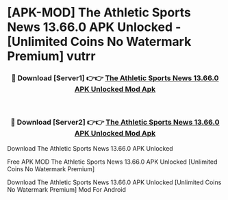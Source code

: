 # [APK-MOD] The Athletic  Sports News 13.66.0 APK Unlocked - [Unlimited Coins No Watermark Premium] vutrr



<div align="center">
<h3>🔴 Download [Server1] 👉👉 <a href="https://momento.my/?title=The_Athletic__Sports_News_13.66.0_APK_Unlocked">The Athletic  Sports News 13.66.0 APK Unlocked Mod Apk</a></h3><br>

<h3>🔴 Download [Server2] 👉👉 <a href="https://momento.my/?title=The_Athletic__Sports_News_13.66.0_APK_Unlocked">The Athletic  Sports News 13.66.0 APK Unlocked Mod Apk</a></h3>
</div>



Download The Athletic  Sports News 13.66.0 APK Unlocked 

Free APK MOD The Athletic  Sports News 13.66.0 APK Unlocked [Unlimited Coins No Watermark Premium]

Download The Athletic  Sports News 13.66.0 APK Unlocked [Unlimited Coins No Watermark Premium] Mod For Android
